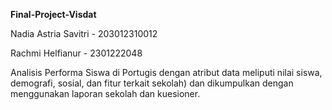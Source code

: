 **Final-Project-Visdat**

Nadia Astria Savitri - 203012310012

Rachmi Helfianur - 2301222048

Analisis Performa Siswa di Portugis dengan atribut data meliputi nilai siswa, demografi, sosial, dan fitur terkait sekolah) dan dikumpulkan dengan menggunakan laporan sekolah dan kuesioner.

